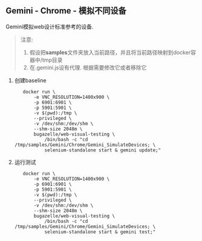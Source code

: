 ## Gemini - Chrome - 模拟不同设备

Gemini模拟web设计标准参考的设备.

> 注意: 
> 1. 假设把**samples**文件夹放入当前路径，并且将当前路径映射到docker容器中/tmp目录
> 2. 在.gemini.js设有代理. 根据需要修改它或者移除它

1. 创建baseline

    ``` 
       docker run \
           -e VNC_RESOLUTION=1400x900 \
           -p 6901:6901 \
           -p 5901:5901 \
           -v $(pwd):/tmp \
           --privileged \
           -v /dev/shm:/dev/shm \
           --shm-size 2048m \
           bugazelle/web-visual-testing \
               /bin/bash -c "cd /tmp/samples/Gemini/Chrome/Gemini_SimulateDevices; \
               selenium-standalone start & gemini update;"
    ```

2. 运行测试

    ``` 
       docker run \
           -e VNC_RESOLUTION=1400x900 \
           -p 6901:6901 \
           -p 5901:5901 \
           -v $(pwd):/tmp \
           --privileged \
           -v /dev/shm:/dev/shm \
           --shm-size 2048m \
           bugazelle/web-visual-testing \
               /bin/bash -c "cd /tmp/samples/Gemini/Chrome/Gemini_SimulateDevices; \
               selenium-standalone start & gemini test;"
    ```
